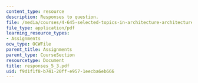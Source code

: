 ```yaml
---
content_type: resource
description: Responses to question.
file: /media/courses/4-645-selected-topics-in-architecture-architecture-from-1750-to-the-present-fall-2004/f9d1f1f8b74120ffe9571eecba6eb666_responses_5_3.pdf
file_type: application/pdf
learning_resource_types:
- Assignments
ocw_type: OCWFile
parent_title: Assignments
parent_type: CourseSection
resourcetype: Document
title: responses_5_3.pdf
uid: f9d1f1f8-b741-20ff-e957-1eecba6eb666
---
```

